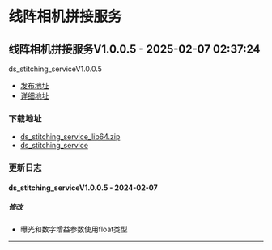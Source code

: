 # 线阵相机拼接服务
## 线阵相机拼接服务V1.0.0.5 - 2025-02-07 02:37:24
ds_stitching_serviceV1.0.0.5
*  [发布地址](https://github.com/jadehh/VideoStitching/releases/tag/ds_stitching_serviceV1.0.0.5)
*  [详细地址](https://github.com/jadehh/jadehh_file/releases/tag/ds_stitching_serviceV1.0.0.5)
### 下载地址
* [ds_stitching_service_lib64.zip](https://gh.ddlc.top/https://github.com/jadehh/jadehh_file/releases/download/ds_stitching_serviceV1.0.0.5/ds_stitching_service_lib64.zip)
* [ds_stitching_service](https://gh.ddlc.top/https://github.com/jadehh/jadehh_file/releases/download/ds_stitching_serviceV1.0.0.5/ds_stitching_service)
### 更新日志
#### ds_stitching_serviceV1.0.0.5 - 2024-02-07
##### 修改
* 曝光和数字增益参数使用float类型
---
